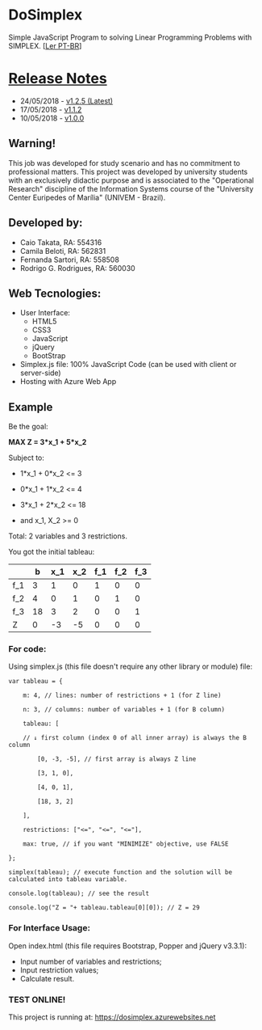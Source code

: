 # DoSimplex 
Simple JavaScript Program to solving Linear Programming Problems with SIMPLEX. [[Ler PT-BR](https://github.com/RodrigoRodriguesX10/DoSimplex/blob/master/README.pt.md)]

# [Release Notes](https://github.com/RodrigoRodriguesX10/DoSimplex/releases)
- 24/05/2018 - [v1.2.5 (Latest)](https://github.com/RodrigoRodriguesX10/DoSimplex/releases/tag/v1.2.5)
- 17/05/2018 - [v1.1.2](https://github.com/RodrigoRodriguesX10/DoSimplex/releases/tag/v1.1.2)
- 10/05/2018 - [v1.0.0](https://github.com/RodrigoRodriguesX10/DoSimplex/releases/tag/v1.0.0)

## Warning!
This job was developed for study scenario and has no commitment to professional matters.
This project was developed by university students with an exclusively didactic purpose and is associated to the "Operational Research" discipline of the Information Systems course of the "University Center Euripedes of Marília" (UNIVEM - Brazil).

## Developed by:
- Caio Takata, RA: 554316 
- Camila Beloti, RA: 562831
- Fernanda Sartori, RA: 558508
- Rodrigo G. Rodrigues, RA: 560030

## Web Tecnologies:
- User Interface:
    - HTML5
    - CSS3
    - JavaScript
    - jQuery
    - BootStrap
- Simplex.js file: 100% JavaScript Code (can be used with client or server-side)
- Hosting with Azure Web App

## Example
Be the goal:

**MAX Z = 3\*x_1 + 5\*x_2**

Subject to:

  - 1\*x_1 + 0\*x_2 <= 3
  - 0\*x_1 + 1\*x_2 <= 4
  - 3\*x_1 + 2\*x_2 <= 18

  - and x_1, X_2 >= 0

Total: 2 variables and 3 restrictions.

You got the initial tableau:

|  | b | x_1 | x_2 | f_1 | f_2 | f_3 |
| ------ | ------ | ------ | ------ | ------ | ------ | ------ |
|f_1| 3 | 1 | 0 | 1 | 0 | 0 |
|f_2| 4 | 0 | 1 | 0 | 1 | 0 |
|f_3| 18 | 3 | 2 | 0 | 0 | 1 |
| Z | 0 | -3 | -5 | 0 | 0 | 0 |

### For code:
Using simplex.js (this file doesn't require any other library or module) file:

    var tableau = {

        m: 4, // lines: number of restrictions + 1 (for Z line)

        n: 3, // columns: number of variables + 1 (for B column)

        tableau: [

        // ↓ first column (index 0 of all inner array) is always the B column

            [0, -3, -5], // first array is always Z line

            [3, 1, 0],

            [4, 0, 1],

            [18, 3, 2]

        ],
        
        restrictions: ["<=", "<=", "<="],
        
        max: true, // if you want "MINIMIZE" objective, use FALSE

    };

    simplex(tableau); // execute function and the solution will be calculated into tableau variable.

    console.log(tableau); // see the result

    console.log("Z = "+ tableau.tableau[0][0]); // Z = 29
  
### For Interface Usage:
Open index.html (this file requires Bootstrap, Popper and jQuery v3.3.1):
- Input number of variables and restrictions;
- Input restriction values;
- Calculate result.

### TEST ONLINE!
This project is running at: https://dosimplex.azurewebsites.net
